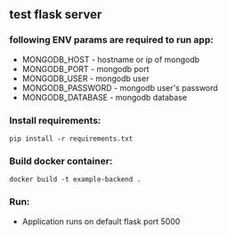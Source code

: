 ## test flask server

### following ENV params are required to run app:
* MONGODB_HOST - hostname or ip of mongodb
* MONGODB_PORT - mongodb port
* MONGODB_USER - mongodb user
* MONGODB_PASSWORD - mongodb user's password
* MONGODB_DATABASE - mongodb database

### Install requirements:
`pip install -r requirements.txt`

### Build docker container:
`docker build -t example-backend .`

### Run:
* Application runs on default flask port 5000 

